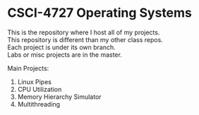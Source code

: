 # CSCI-4727 Operating Systems
This is the repository where I host all of my projects. \
This repository is different than my other class repos. \
Each project is under its own branch. \
Labs or misc projects are in the master. 

Main Projects:
1. Linux Pipes 
2. CPU Utilization
3. Memory Hierarchy Simulator
4. Multithreading
